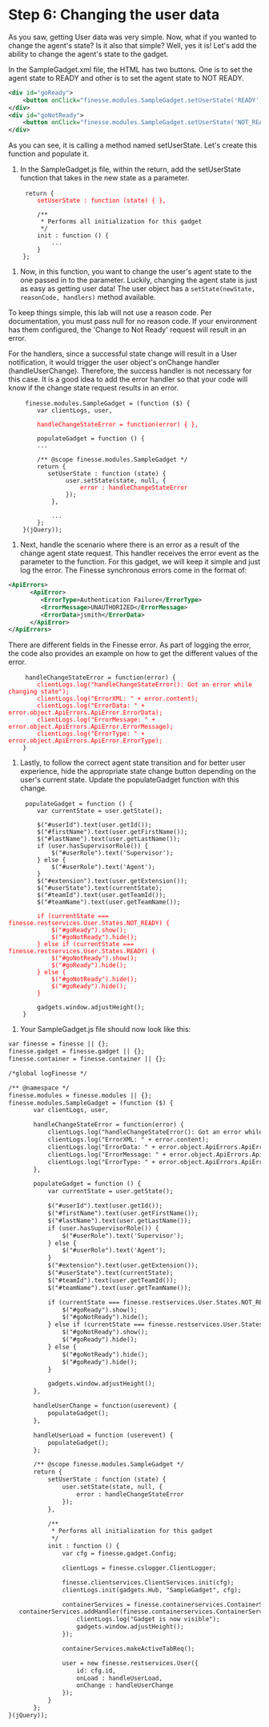 # Step 6: Changing the user data

As you saw, getting User data was very simple. Now, what if you wanted to change the agent's state? Is it also that simple? Well, yes it is! Let's add the ability to change the agent's state to the gadget.

In the SampleGadget.xml file, the HTML has two buttons. One is to set the agent state to READY and other is to set the agent state to NOT READY.

```xml
<div id="goReady">
    <button onClick="finesse.modules.SampleGadget.setUserState('READY');">Change state to READY</button>
</div>
<div id="goNotReady">
    <button onClick="finesse.modules.SampleGadget.setUserState('NOT_READY');">Change state to NOT READY</button>
</div>
```

As you can see, it is calling a method named setUserState. Let's create this function and populate it.

1. In the SampleGadget.js file, within the return, add the setUserState function that takes in the new state as a parameter.

 <pre>
    <code class="lang-none">return {
    	<span style="color:red">setUserState : function (state) { },</span>

        /**
         * Performs all initialization for this gadget
         */
        init : function () {
    		...
    	}
    };</code>
</pre>

1. Now, in this function, you want to change the user's agent state to the one passed in to the parameter. Luckily, changing the agent state is just as easy as getting user data! The user object has a `setState(newState, reasonCode, handlers)` method available.

 To keep things simple, this lab will not use a reason code. Per documentation, you must pass null for no reason code. If your environment has them configured, the 'Change to Not Ready' request will result in an error.

 For the handlers, since a successful state change will result in a User notification, it would trigger the user object's onChange handler (handleUserChange). Therefore, the success handler is not necessary for this case. It is a good idea to add the error handler so that your code will know if the change state request results in an error.

 <pre>
    <code class="lang-none">finesse.modules.SampleGadget = (function ($) {
	    var clientLogs, user,

	    <span style="color:red">handleChangeStateError = function(error) { },</span>

	    populateGadget = function () {
	    ...

	    /** @scope finesse.modules.SampleGadget */
	    return {
	       setUserState : function (state) {
	    		user.setState(state, null, {
	                <span style="color:red">error : handleChangeStateError</span>
	            });
	    	},

	    	...
	    };
    }(jQuery));</code>
</pre>

1. Next, handle the scenario where there is an error as a result of the change agent state request. This handler receives the error event as the parameter to the function. For this gadget, we will keep it simple and just log the error. The Finesse synchronous errors come in the format of:

 ```xml
<ApiErrors>
       <ApiError>
          <ErrorType>Authentication Failure</ErrorType>
          <ErrorMessage>UNAUTHORIZED</ErrorMessage>
          <ErrorData>jsmith</ErrorData>
       </ApiError>
</ApiErrors>
```

 There are different fields in the Finesse error. As part of logging the error, the code also provides an example on how to get the different values of the error.

 <pre>
    <code class="lang-none">handleChangeStateError = function(error) {
        <span style="color:red">clientLogs.log("handleChangeStateError(): Got an error while changing state");
        clientLogs.log("ErrorXML: " + error.content);
        clientLogs.log("ErrorData: " + error.object.ApiErrors.ApiError.ErrorData);
        clientLogs.log("ErrorMessage: " + error.object.ApiErrors.ApiError.ErrorMessage);
        clientLogs.log("ErrorType: " + error.object.ApiErrors.ApiError.ErrorType);</span>
    }</code>
</pre>

1. Lastly, to follow the correct agent state transition and for better user experience, hide the appropriate state change button depending on the user's current state. Update the populateGadget function with this change.

 <pre>
    <code class="lang-none">populateGadget = function () {
    	var currentState = user.getState();

        $("#userId").text(user.getId());
        $("#firstName").text(user.getFirstName());
        $("#lastName").text(user.getLastName());
        if (user.hasSupervisorRole()) {
            $("#userRole").text('Supervisor');
        } else {
            $("#userRole").text('Agent');
        }
        $("#extension").text(user.getExtension());
        $("#userState").text(currentState);
        $("#teamId").text(user.getTeamId());
        $("#teamName").text(user.getTeamName());

        <span style="color:red">if (currentState === finesse.restservices.User.States.NOT_READY) {
            $("#goReady").show();
            $("#goNotReady").hide();
        } else if (currentState === finesse.restservices.User.States.READY) {
            $("#goNotReady").show();
            $("#goReady").hide();
        } else {
            $("#goNotReady").hide();
            $("#goReady").hide();
        }</span>

        gadgets.window.adjustHeight();
    }</code>
</pre>

1. Your SampleGadget.js file should now look like this:

 ```xml
 var finesse = finesse || {};
finesse.gadget = finesse.gadget || {};
finesse.container = finesse.container || {};

 /*global logFinesse */

 /** @namespace */
finesse.modules = finesse.modules || {};
finesse.modules.SampleGadget = (function ($) {
        var clientLogs, user,

        handleChangeStateError = function(error) {
            clientLogs.log("handleChangeStateError(): Got an error while changing state");
            clientLogs.log("ErrorXML: " + error.content);
            clientLogs.log("ErrorData: " + error.object.ApiErrors.ApiError.ErrorData);
            clientLogs.log("ErrorMessage: " + error.object.ApiErrors.ApiError.ErrorMessage);
            clientLogs.log("ErrorType: " + error.object.ApiErrors.ApiError.ErrorType);
        },

        populateGadget = function () {
            var currentState = user.getState();

            $("#userId").text(user.getId());
            $("#firstName").text(user.getFirstName());
            $("#lastName").text(user.getLastName());
            if (user.hasSupervisorRole()) {
                $("#userRole").text('Supervisor');
            } else {
                $("#userRole").text('Agent');
            }
            $("#extension").text(user.getExtension());
            $("#userState").text(currentState);
            $("#teamId").text(user.getTeamId());
            $("#teamName").text(user.getTeamName());

            if (currentState === finesse.restservices.User.States.NOT_READY) {
                $("#goReady").show();
                $("#goNotReady").hide();
            } else if (currentState === finesse.restservices.User.States.READY) {
                $("#goNotReady").show();
                $("#goReady").hide();
            } else {
                $("#goNotReady").hide();
                $("#goReady").hide();
            }

            gadgets.window.adjustHeight();
        },

        handleUserChange = function(userevent) {
            populateGadget();
        },

        handleUserLoad = function (userevent) {
            populateGadget();
        };

        /** @scope finesse.modules.SampleGadget */
        return {
            setUserState : function (state) {            
                user.setState(state, null, {
                    error : handleChangeStateError
                });
            },

            /**
             * Performs all initialization for this gadget
             */
            init : function () {
                var cfg = finesse.gadget.Config;

                clientLogs = finesse.cslogger.ClientLogger;

                finesse.clientservices.ClientServices.init(cfg);
                clientLogs.init(gadgets.Hub, "SampleGadget", cfg);

                containerServices = finesse.containerservices.ContainerServices.init();
    containerServices.addHandler(finesse.containerservices.ContainerServices.Topics.ACTIVE_TAB, function() {
                    clientLogs.log("Gadget is now visible");
                    gadgets.window.adjustHeight();
                });

                containerServices.makeActiveTabReq();

                user = new finesse.restservices.User({
                    id: cfg.id,
                    onLoad : handleUserLoad,
                    onChange : handleUserChange
                });
            }
        };
}(jQuery));
```
